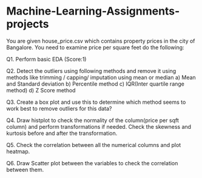 # Machine-Learning-Assignments-projects
You are given house_price.csv which contains property prices in the city of Bangalore. You need to examine price per square feet do the following:

Q1. Perform basic EDA (Score:1)

Q2. Detect the outliers using following methods and remove it using methods like trimming / capping/ imputation using mean or median
a) Mean and Standard deviation
b) Percentile method
c) IQR(Inter quartile range method)
d) Z Score method

Q3. Create a box plot and use this to determine which method seems to work best to remove outliers for this data? 

Q4. Draw histplot to check the normality of the column(price per sqft column) and perform transformations if needed. Check the skewness and kurtosis before and after the transformation.

Q5. Check the correlation between all the numerical columns and plot heatmap.

Q6. Draw Scatter plot between the variables to check the correlation between them. 
